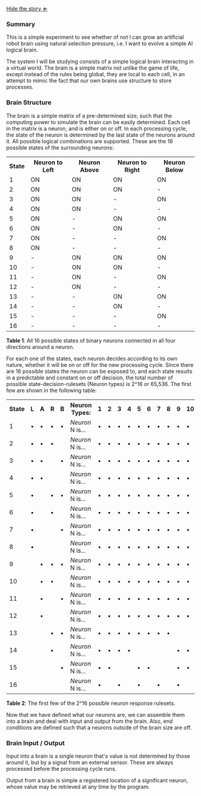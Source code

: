 
<a href="#" onclick="$('#shst').show(); $('#story').hide(); return false;">Hide the story
&lArr;</a>
<h3>Summary</h3>
<p>This is a simple experiment to see whether of not I can grow an artificial
robot brain using natural selection pressure, i.e. I want to evolve a simple AI logical brain.</p>
<p>The system I will be studying consists of a simple logical brain interacting 
in a virtual world. The brain is a simple matrix not unlike the game of life, 
except instead of the rules being global, they are local to each cell, in an 
attempt to mimic the fact that our own brains use structure to store processes.</p>
<h3>Brain Structure</h3>
<p>The brain is a simple matrix of a pre-determined size, such that the computing
power to simulate the brain can be easily determined. Each cell in the matrix is
a neuron, and is either on or off. In each processing cycle, the state of the
neuron is determined by the last state of the neurons around it. All possible
logical combinations are supported. These are the 16 possible states of the
surrounding neurons:</p>
<table>
  <tr><th>State</th><th>Neuron to Left</th><th>Neuron Above</th>
  <th>Neuron to Right</th><th>Neuron Below</th></tr>
<tr><td>1</td><td>ON</td><td>ON</td><td>ON</td><td>ON</td><tr><td>2</td><td>ON</td><td>ON</td><td>ON</td><td>-</td><tr><td>3</td><td>ON</td><td>ON</td><td>-</td><td>ON</td><tr><td>4</td><td>ON</td><td>ON</td><td>-</td><td>-</td><tr><td>5</td><td>ON</td><td>-</td><td>ON</td><td>ON</td><tr><td>6</td><td>ON</td><td>-</td><td>ON</td><td>-</td><tr><td>7</td><td>ON</td><td>-</td><td>-</td><td>ON</td><tr><td>8</td><td>ON</td><td>-</td><td>-</td><td>-</td><tr><td>9</td><td>-</td><td>ON</td><td>ON</td><td>ON</td><tr><td>10</td><td>-</td><td>ON</td><td>ON</td><td>-</td><tr><td>11</td><td>-</td><td>ON</td><td>-</td><td>ON</td><tr><td>12</td><td>-</td><td>ON</td><td>-</td><td>-</td><tr><td>13</td><td>-</td><td>-</td><td>ON</td><td>ON</td><tr><td>14</td><td>-</td><td>-</td><td>ON</td><td>-</td><tr><td>15</td><td>-</td><td>-</td><td>-</td><td>ON</td><tr><td>16</td><td>-</td><td>-</td><td>-</td><td>-</td></table>
<p><b>Table 1</b>: All 16 possible states of binary neurons connected in all four
directions around a neuron.</p>
<p>For each one of the states, each neuron decides according to its own nature, 
whether it will be on or off for the new processing cycle.
Since there are 16 possible states the neuron can be exposed to, and each 
state results in a predictable and constant on or off decision, the total 
number of possible state-decision-rulesets (Neuron types) is 2^16 or 65,536.
The first few are shown in the following table:</p>
<table>
  <tr><th>State</th><th>L</th><th>A</th><th>R</th><th>B</th><th>Neuron Types:</th><th>1</th><th>2</th><th>3</th><th>4</th><th>5</th><th>6</th><th>7</th><th>8</th><th>9</th><th>10</th><th>11</th><th>12</th><th>13</th><th>14</th><th>15</th><th>16</th><th>17</th><th>18</th><th>19</th><th>20</th><th>21</th><th>22...</th></tr>
<tr><td>1</td><td>&bull;</td><td>&bull;</td><td>&bull;</td><td>&bull;</td><td><i>Neuron </i>N</i> is...</i></td><td>&bull;</td><td>&bull;</td><td>&bull;</td><td>&bull;</td><td>&bull;</td><td>&bull;</td><td>&bull;</td><td>&bull;</td><td>&bull;</td><td>&bull;</td><td>&bull;</td><td>&bull;</td><td>&bull;</td><td>&bull;</td><td>&bull;</td><td>&bull;</td><td>&bull;</td><td>&bull;</td><td>&bull;</td><td>&bull;</td><td>&bull;</td><td>&bull;</td><tr><td>2</td><td>&bull;</td><td>&bull;</td><td>&bull;</td><td>&nbsp;</td><td><i>Neuron </i>N</i> is...</i></td><td>&bull;</td><td>&bull;</td><td>&bull;</td><td>&bull;</td><td>&bull;</td><td>&bull;</td><td>&bull;</td><td>&bull;</td><td>&bull;</td><td>&bull;</td><td>&bull;</td><td>&bull;</td><td>&bull;</td><td>&bull;</td><td>&bull;</td><td>&bull;</td><td>&bull;</td><td>&bull;</td><td>&bull;</td><td>&bull;</td><td>&bull;</td><td>&bull;</td><tr><td>3</td><td>&bull;</td><td>&bull;</td><td>&nbsp;</td><td>&bull;</td><td><i>Neuron </i>N</i> is...</i></td><td>&bull;</td><td>&bull;</td><td>&bull;</td><td>&bull;</td><td>&bull;</td><td>&bull;</td><td>&bull;</td><td>&bull;</td><td>&bull;</td><td>&bull;</td><td>&bull;</td><td>&bull;</td><td>&bull;</td><td>&bull;</td><td>&bull;</td><td>&bull;</td><td>&bull;</td><td>&bull;</td><td>&bull;</td><td>&bull;</td><td>&bull;</td><td>&bull;</td><tr><td>4</td><td>&bull;</td><td>&bull;</td><td>&nbsp;</td><td>&nbsp;</td><td><i>Neuron </i>N</i> is...</i></td><td>&bull;</td><td>&bull;</td><td>&bull;</td><td>&bull;</td><td>&bull;</td><td>&bull;</td><td>&bull;</td><td>&bull;</td><td>&bull;</td><td>&bull;</td><td>&bull;</td><td>&bull;</td><td>&bull;</td><td>&bull;</td><td>&bull;</td><td>&bull;</td><td>&bull;</td><td>&bull;</td><td>&bull;</td><td>&bull;</td><td>&bull;</td><td>&bull;</td><tr><td>5</td><td>&bull;</td><td>&nbsp;</td><td>&bull;</td><td>&bull;</td><td><i>Neuron </i>N</i> is...</i></td><td>&bull;</td><td>&bull;</td><td>&bull;</td><td>&bull;</td><td>&bull;</td><td>&bull;</td><td>&bull;</td><td>&bull;</td><td>&bull;</td><td>&bull;</td><td>&bull;</td><td>&bull;</td><td>&bull;</td><td>&bull;</td><td>&bull;</td><td>&bull;</td><td>&bull;</td><td>&bull;</td><td>&bull;</td><td>&bull;</td><td>&bull;</td><td>&bull;</td><tr><td>6</td><td>&bull;</td><td>&nbsp;</td><td>&bull;</td><td>&nbsp;</td><td><i>Neuron </i>N</i> is...</i></td><td>&bull;</td><td>&bull;</td><td>&bull;</td><td>&bull;</td><td>&bull;</td><td>&bull;</td><td>&bull;</td><td>&bull;</td><td>&bull;</td><td>&bull;</td><td>&bull;</td><td>&bull;</td><td>&bull;</td><td>&bull;</td><td>&bull;</td><td>&bull;</td><td>&bull;</td><td>&bull;</td><td>&bull;</td><td>&bull;</td><td>&bull;</td><td>&bull;</td><tr><td>7</td><td>&bull;</td><td>&nbsp;</td><td>&nbsp;</td><td>&bull;</td><td><i>Neuron </i>N</i> is...</i></td><td>&bull;</td><td>&bull;</td><td>&bull;</td><td>&bull;</td><td>&bull;</td><td>&bull;</td><td>&bull;</td><td>&bull;</td><td>&bull;</td><td>&bull;</td><td>&bull;</td><td>&bull;</td><td>&bull;</td><td>&bull;</td><td>&bull;</td><td>&bull;</td><td>&bull;</td><td>&bull;</td><td>&bull;</td><td>&bull;</td><td>&bull;</td><td>&bull;</td><tr><td>8</td><td>&bull;</td><td>&nbsp;</td><td>&nbsp;</td><td>&nbsp;</td><td><i>Neuron </i>N</i> is...</i></td><td>&bull;</td><td>&bull;</td><td>&bull;</td><td>&bull;</td><td>&bull;</td><td>&bull;</td><td>&bull;</td><td>&bull;</td><td>&bull;</td><td>&bull;</td><td>&bull;</td><td>&bull;</td><td>&bull;</td><td>&bull;</td><td>&bull;</td><td>&bull;</td><td>&bull;</td><td>&bull;</td><td>&bull;</td><td>&bull;</td><td>&bull;</td><td>&bull;</td><tr><td>9</td><td>&nbsp;</td><td>&bull;</td><td>&bull;</td><td>&bull;</td><td><i>Neuron </i>N</i> is...</i></td><td>&bull;</td><td>&bull;</td><td>&bull;</td><td>&bull;</td><td>&bull;</td><td>&bull;</td><td>&bull;</td><td>&bull;</td><td>&bull;</td><td>&bull;</td><td>&bull;</td><td>&bull;</td><td>&bull;</td><td>&bull;</td><td>&bull;</td><td>&bull;</td><td>&bull;</td><td>&bull;</td><td>&bull;</td><td>&bull;</td><td>&bull;</td><td>&bull;</td><tr><td>10</td><td>&nbsp;</td><td>&bull;</td><td>&bull;</td><td>&nbsp;</td><td><i>Neuron </i>N</i> is...</i></td><td>&bull;</td><td>&bull;</td><td>&bull;</td><td>&bull;</td><td>&bull;</td><td>&bull;</td><td>&bull;</td><td>&bull;</td><td>&bull;</td><td>&bull;</td><td>&bull;</td><td>&bull;</td><td>&bull;</td><td>&bull;</td><td>&bull;</td><td>&bull;</td><td>&bull;</td><td>&bull;</td><td>&bull;</td><td>&bull;</td><td>&bull;</td><td>&bull;</td><tr><td>11</td><td>&nbsp;</td><td>&bull;</td><td>&nbsp;</td><td>&bull;</td><td><i>Neuron </i>N</i> is...</i></td><td>&bull;</td><td>&bull;</td><td>&bull;</td><td>&bull;</td><td>&bull;</td><td>&bull;</td><td>&bull;</td><td>&bull;</td><td>&bull;</td><td>&bull;</td><td>&bull;</td><td>&bull;</td><td>&bull;</td><td>&bull;</td><td>&bull;</td><td>&bull;</td><td>&bull;</td><td>&bull;</td><td>&bull;</td><td>&bull;</td><td>&bull;</td><td>&bull;</td><tr><td>12</td><td>&nbsp;</td><td>&bull;</td><td>&nbsp;</td><td>&nbsp;</td><td><i>Neuron </i>N</i> is...</i></td><td>&bull;</td><td>&bull;</td><td>&bull;</td><td>&bull;</td><td>&bull;</td><td>&bull;</td><td>&bull;</td><td>&bull;</td><td>&bull;</td><td>&bull;</td><td>&bull;</td><td>&bull;</td><td>&bull;</td><td>&bull;</td><td>&bull;</td><td>&bull;</td><td>&nbsp;</td><td>&nbsp;</td><td>&nbsp;</td><td>&nbsp;</td><td>&nbsp;</td><td>&nbsp;</td><tr><td>13</td><td>&nbsp;</td><td>&nbsp;</td><td>&bull;</td><td>&bull;</td><td><i>Neuron </i>N</i> is...</i></td><td>&bull;</td><td>&bull;</td><td>&bull;</td><td>&bull;</td><td>&bull;</td><td>&bull;</td><td>&bull;</td><td>&bull;</td><td>&nbsp;</td><td>&nbsp;</td><td>&nbsp;</td><td>&nbsp;</td><td>&nbsp;</td><td>&nbsp;</td><td>&nbsp;</td><td>&nbsp;</td><td>&bull;</td><td>&bull;</td><td>&bull;</td><td>&bull;</td><td>&bull;</td><td>&bull;</td><tr><td>14</td><td>&nbsp;</td><td>&nbsp;</td><td>&bull;</td><td>&nbsp;</td><td><i>Neuron </i>N</i> is...</i></td><td>&bull;</td><td>&bull;</td><td>&bull;</td><td>&bull;</td><td>&nbsp;</td><td>&nbsp;</td><td>&nbsp;</td><td>&nbsp;</td><td>&bull;</td><td>&bull;</td><td>&bull;</td><td>&bull;</td><td>&nbsp;</td><td>&nbsp;</td><td>&nbsp;</td><td>&nbsp;</td><td>&bull;</td><td>&bull;</td><td>&bull;</td><td>&bull;</td><td>&nbsp;</td><td>&nbsp;</td><tr><td>15</td><td>&nbsp;</td><td>&nbsp;</td><td>&nbsp;</td><td>&bull;</td><td><i>Neuron </i>N</i> is...</i></td><td>&bull;</td><td>&bull;</td><td>&nbsp;</td><td>&nbsp;</td><td>&bull;</td><td>&bull;</td><td>&nbsp;</td><td>&nbsp;</td><td>&bull;</td><td>&bull;</td><td>&nbsp;</td><td>&nbsp;</td><td>&bull;</td><td>&bull;</td><td>&nbsp;</td><td>&nbsp;</td><td>&bull;</td><td>&bull;</td><td>&nbsp;</td><td>&nbsp;</td><td>&bull;</td><td>&bull;</td><tr><td>16</td><td>&nbsp;</td><td>&nbsp;</td><td>&nbsp;</td><td>&nbsp;</td><td><i>Neuron </i>N</i> is...</i></td><td>&bull;</td><td>&nbsp;</td><td>&bull;</td><td>&nbsp;</td><td>&bull;</td><td>&nbsp;</td><td>&bull;</td><td>&nbsp;</td><td>&bull;</td><td>&nbsp;</td><td>&bull;</td><td>&nbsp;</td><td>&bull;</td><td>&nbsp;</td><td>&bull;</td><td>&nbsp;</td><td>&bull;</td><td>&nbsp;</td><td>&bull;</td><td>&nbsp;</td><td>&bull;</td><td>&nbsp;</td></table>
<p><b>Table 2</b>: The first few of the 2^16 possible neuron response rulesets.</p>

<p>Now that we have defined what our neurons are, we can assemble them into a brain
and deal with input and output from the brain. Also, end conditions are defined such
that a neurons outside of the brain size are off.</p>
<h3>Brain Input / Output</h3>
<p>Input into a brain is a single neuron that's value is not determined by those 
around it, but by a signal from an external sensor. These are always processed 
before the processing cycle runs.</p>
<p>Output from a brain is simple a registered location of a significant neuron, 
whose value may be retrieved at any time by the program.</p>
